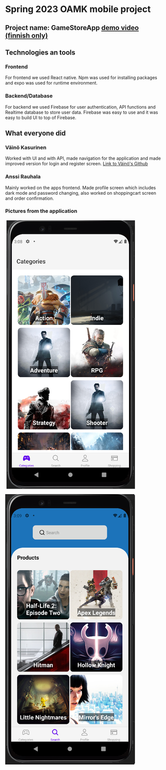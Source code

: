 # Spring 2023 OAMK mobile project

## Project name: GameStoreApp [demo video (finnish only)](https://www.youtube.com/watch?v=bO8OB8lTldI)

## Technologies an tools

### Frontend
For frontend we used React native. Npm was used for installing packages and expo was used for runtime environment.

### Backend/Database
For backend we used Firebase for user authentication, API functions and Realtime database to store user data. Firebase was easy to use and it was easy to build UI to top of Firebase.

## What everyone did

### Väinö Kasurinen 

Worked with UI and with API, made navigation for the application and made improved version for login and register screen.
[Link to Väinö's Github](https://github.com/VKasurinen)

### Anssi Rauhala

Mainly worked on the apps frontend. Made profile screen which includes dark mode and password changing, also worked on shoppingcart screen and order confirmation.

### Pictures from the application

![Category Screen](gamestoreapp_1.png)

![Search Screen](gamestoreapp_2.png)
